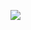 ![](https://private-user-images.githubusercontent.com/131250269/419437011-05197d6f-36c0-4e1f-8296-ce4ff6c543da.gif?jwt=eyJhbGciOiJIUzI1NiIsInR5cCI6IkpXVCJ9.eyJpc3MiOiJnaXRodWIuY29tIiwiYXVkIjoicmF3LmdpdGh1YnVzZXJjb250ZW50LmNvbSIsImtleSI6ImtleTUiLCJleHAiOjE3NDExNzUyNTAsIm5iZiI6MTc0MTE3NDk1MCwicGF0aCI6Ii8xMzEyNTAyNjkvNDE5NDM3MDExLTA1MTk3ZDZmLTM2YzAtNGUxZi04Mjk2LWNlNGZmNmM1NDNkYS5naWY_WC1BbXotQWxnb3JpdGhtPUFXUzQtSE1BQy1TSEEyNTYmWC1BbXotQ3JlZGVudGlhbD1BS0lBVkNPRFlMU0E1M1BRSzRaQSUyRjIwMjUwMzA1JTJGdXMtZWFzdC0xJTJGczMlMkZhd3M0X3JlcXVlc3QmWC1BbXotRGF0ZT0yMDI1MDMwNVQxMTQyMzBaJlgtQW16LUV4cGlyZXM9MzAwJlgtQW16LVNpZ25hdHVyZT0yY2Q5NGQzYWVlZDBhZTM2NmM0YTkzOGY2MjYyMmI4OTNiOWVjMzc2ZTJmYjhjZjEzYjFlNWFhM2Y5NTU5ZGM4JlgtQW16LVNpZ25lZEhlYWRlcnM9aG9zdCJ9.oeLvlMln2yIo3NRyvgHK_1qBAHfzOmnIKu82sHdkiJw)
